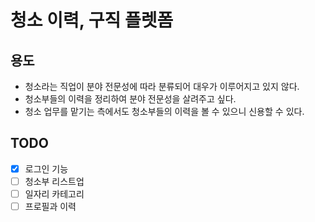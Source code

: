 # 청소 이력, 구직 플렛폼

## 용도
- 청소라는 직업이 분야 전문성에 따라 분류되어 대우가 이루어지고 있지 않다.
- 청소부들의 이력을 정리하여 분야 전문성을 살려주고 싶다.
- 청소 업무를 맡기는 측에서도 청소부들의 이력을 볼 수 있으니 신용할 수 있다.

## TODO
- [x] 로그인 기능
- [ ] 청소부 리스트업
- [ ] 일자리 카테고리
- [ ] 프로필과 이력
